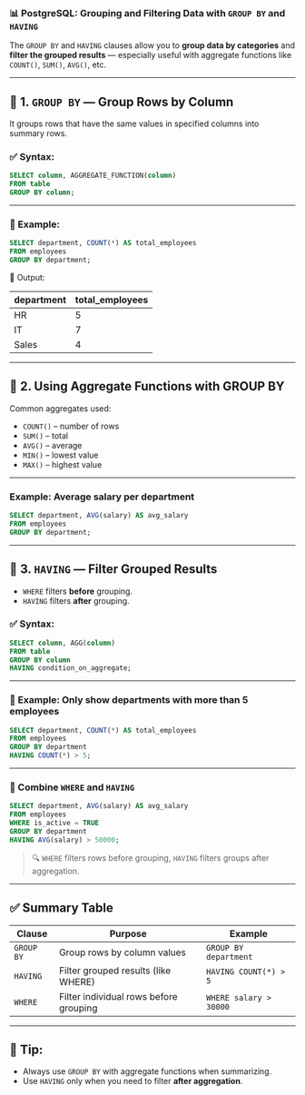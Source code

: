 ### 📊 PostgreSQL: **Grouping and Filtering Data with `GROUP BY` and `HAVING`**

The `GROUP BY` and `HAVING` clauses allow you to **group data by categories** and **filter the grouped results** — especially useful with aggregate functions like `COUNT()`, `SUM()`, `AVG()`, etc.

---

## 🔹 1. `GROUP BY` — Group Rows by Column

It groups rows that have the same values in specified columns into summary rows.

### ✅ Syntax:

```sql
SELECT column, AGGREGATE_FUNCTION(column)
FROM table
GROUP BY column;
```

---

### 🔸 Example:

```sql
SELECT department, COUNT(*) AS total_employees
FROM employees
GROUP BY department;
```

🔹 Output:

| department | total\_employees |
| ---------- | ---------------- |
| HR         | 5                |
| IT         | 7                |
| Sales      | 4                |

---

## 🔹 2. Using Aggregate Functions with GROUP BY

Common aggregates used:

* `COUNT()` – number of rows
* `SUM()` – total
* `AVG()` – average
* `MIN()` – lowest value
* `MAX()` – highest value

---

### Example: Average salary per department

```sql
SELECT department, AVG(salary) AS avg_salary
FROM employees
GROUP BY department;
```

---

## 🔹 3. `HAVING` — Filter Grouped Results

* `WHERE` filters **before** grouping.
* `HAVING` filters **after** grouping.

### ✅ Syntax:

```sql
SELECT column, AGG(column)
FROM table
GROUP BY column
HAVING condition_on_aggregate;
```

---

### 🔸 Example: Only show departments with more than 5 employees

```sql
SELECT department, COUNT(*) AS total_employees
FROM employees
GROUP BY department
HAVING COUNT(*) > 5;
```

---

### 🔸 Combine `WHERE` and `HAVING`

```sql
SELECT department, AVG(salary) AS avg_salary
FROM employees
WHERE is_active = TRUE
GROUP BY department
HAVING AVG(salary) > 50000;
```

> 🔍 `WHERE` filters rows before grouping, `HAVING` filters groups after aggregation.

---

## ✅ Summary Table

| Clause     | Purpose                                | Example                |
| ---------- | -------------------------------------- | ---------------------- |
| `GROUP BY` | Group rows by column values            | `GROUP BY department`  |
| `HAVING`   | Filter grouped results (like WHERE)    | `HAVING COUNT(*) > 5`  |
| `WHERE`    | Filter individual rows before grouping | `WHERE salary > 30000` |

---

## 🧠 Tip:

* Always use `GROUP BY` with aggregate functions when summarizing.
* Use `HAVING` only when you need to filter **after aggregation**.
